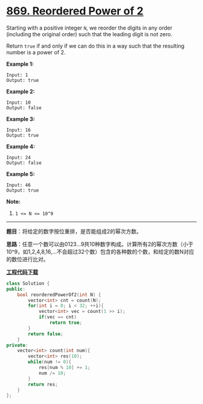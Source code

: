 # [869. Reordered Power of 2](https://leetcode.com/problems/reordered-power-of-2/)

Starting with a positive integer `N`, we reorder the digits in any order (including the original order) such that the leading digit is not zero.

Return `true` if and only if we can do this in a way such that the resulting number is a power of 2.

**Example 1:**

```
Input: 1
Output: true
```

**Example 2:**

```
Input: 10
Output: false
```

**Example 3:**

```
Input: 16
Output: true
```

**Example 4:**

```
Input: 24
Output: false
```

**Example 5:**

```
Input: 46
Output: true
```

**Note:**

1. `1 <= N <= 10^9`

-----

**题目**：将给定的数字按位重排，是否能组成2的幂次方数。

**思路**：任意一个数可以由0123...9共10种数字构成。计算所有2的幂次方数（小于10^9，如1,2,4,8,16,...不会超过32个数）包含的各种数的个数，和给定的数N对应的数位进行比对。

[**工程代码下载**](https://github.com/shenkh/leetcode)

```cpp
class Solution {
public:
    bool reorderedPowerOf2(int N) {
        vector<int> cnt = count(N);
        for(int i = 0; i < 32; ++i){
            vector<int> vec = count(1 >> i);
            if(vec == cnt)
                return true;
        }
        return false;
    }
private:
    vector<int> count(int num){
        vector<int> res(10);
        while(num != 0){
            res[num % 10] += 1;
            num /= 10;
        }
        return res;
    }
};
```
